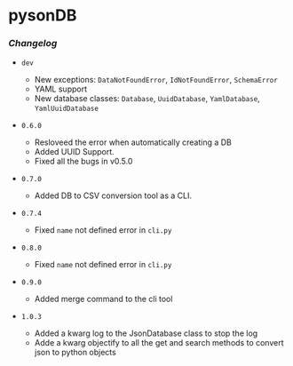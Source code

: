 # pysonDB

### _Changelog_

* `dev`
  * New exceptions: `DataNotFoundError`, `IdNotFoundError`, `SchemaError`
  * YAML support
  * New database classes: `Database`, `UuidDatabase`, `YamlDatabase`, `YamlUuidDatabase`
* `0.6.0`
  * Resloveed the error when automatically creating a DB
  * Added UUID Support.
  * Fixed all the bugs in v0.5.0

* `0.7.0`
  * Added DB to CSV conversion tool as a CLI.

* `0.7.4`
  * Fixed `name` not defined error in `cli.py`

* `0.8.0`
  * Fixed `name` not defined error in `cli.py`

* `0.9.0`
  * Added merge command to the cli tool

* `1.0.3`
  * Added a kwarg log to the JsonDatabase class to stop the log
  * Adde a kwarg objectify to all the get and search methods to convert json to python objects
